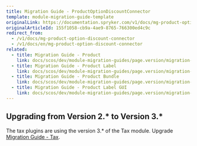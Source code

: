 ```yaml
---
title: Migration Guide - ProductOptionDiscountConnector
template: module-migration-guide-template
originalLink: https://documentation.spryker.com/v1/docs/mg-product-option-discount-connector
originalArticleId: 155f1058-cb9a-4ae9-8765-766300ed4c9c
redirect_from:
  - /v1/docs/mg-product-option-discount-connector
  - /v1/docs/en/mg-product-option-discount-connector
related:
  - title: Migration Guide - Product
    link: docs/scos/dev/module-migration-guides/page.version/migration-guide-product.html
  - title: Migration Guide - Product Label
    link: docs/scos/dev/module-migration-guides/page.version/migration-guide-productlabel.html
  - title: Migration Guide - Product Bundle
    link: docs/scos/dev/module-migration-guides/page.version/migration-guide-productbundle.html
  - title: Migration Guide - Product Label GUI
    link: docs/scos/dev/module-migration-guides/page.version/migration-guide-productlabelgui.html
---
```


## Upgrading from Version 2.* to Version 3.*
The tax plugins are using the version 3.* of the Tax module. Upgrade [Migration Guide - Tax](/docs/scos/dev/module-migration-guides/{{page.version}}/migration-guide-tax.html).
